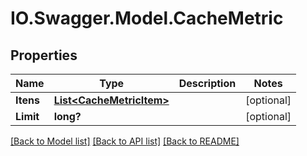 # IO.Swagger.Model.CacheMetric
## Properties

Name | Type | Description | Notes
------------ | ------------- | ------------- | -------------
**Itens** | [**List&lt;CacheMetricItem&gt;**](CacheMetricItem.md) |  | [optional] 
**Limit** | **long?** |  | [optional] 

[[Back to Model list]](../README.md#documentation-for-models) [[Back to API list]](../README.md#documentation-for-api-endpoints) [[Back to README]](../README.md)

